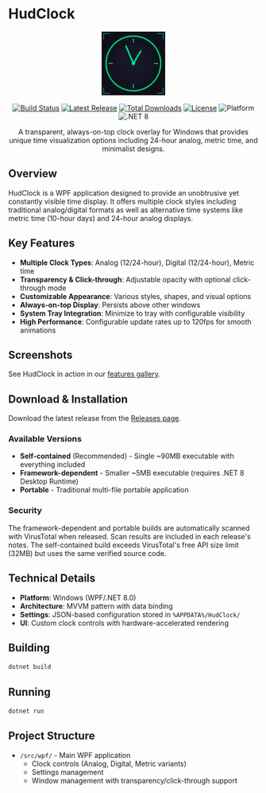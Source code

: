 # HudClock

<p align="center">
  <img src="assets/icon/hud_clock_icon_small.svg" alt="HudClock Icon" width="128" height="128">
</p>

<p align="center">
  <a href="https://github.com/lionfire/hudclock/actions/workflows/build.yml"><img src="https://img.shields.io/github/actions/workflow/status/lionfire/hudclock/build.yml?label=Build&logo=github" alt="Build Status"></a>
  <a href="https://github.com/lionfire/hudclock/releases/latest"><img src="https://img.shields.io/github/v/release/lionfire/hudclock?label=Release&logo=github" alt="Latest Release"></a>
  <a href="https://github.com/lionfire/hudclock/releases/latest"><img src="https://img.shields.io/github/downloads/lionfire/hudclock/total?label=Downloads&logo=github" alt="Total Downloads"></a>
  <a href="https://github.com/lionfire/hudclock/blob/main/LICENSE"><img src="https://img.shields.io/github/license/lionfire/hudclock?label=License" alt="License"></a>
  <img src="https://img.shields.io/badge/Platform-Windows-blue?logo=windows" alt="Platform">
  <img src="https://img.shields.io/badge/Framework-.NET%208-512BD4?logo=dotnet" alt=".NET 8">
</p>

<p align="center">
  A transparent, always-on-top clock overlay for Windows that provides unique time visualization options including 24-hour analog, metric time, and minimalist designs.
</p>

## Overview

HudClock is a WPF application designed to provide an unobtrusive yet constantly visible time display. It offers multiple clock styles including traditional analog/digital formats as well as alternative time systems like metric time (10-hour days) and 24-hour analog displays.

## Key Features

- **Multiple Clock Types**: Analog (12/24-hour), Digital (12/24-hour), Metric time
- **Transparency & Click-through**: Adjustable opacity with optional click-through mode
- **Customizable Appearance**: Various styles, shapes, and visual options
- **Always-on-top Display**: Persists above other windows
- **System Tray Integration**: Minimize to tray with configurable visibility
- **High Performance**: Configurable update rates up to 120fps for smooth animations

## Screenshots

See HudClock in action in our [features gallery](https://lionfire.github.io/hudclock/features).

## Download & Installation

Download the latest release from the [Releases page](https://github.com/lionfire/hudclock/releases/latest).

### Available Versions
- **Self-contained** (Recommended) - Single ~90MB executable with everything included
- **Framework-dependent** - Smaller ~5MB executable (requires .NET 8 Desktop Runtime)
- **Portable** - Traditional multi-file portable application

### Security
The framework-dependent and portable builds are automatically scanned with VirusTotal when released. Scan results are included in each release's notes. The self-contained build exceeds VirusTotal's free API size limit (32MB) but uses the same verified source code.

## Technical Details

- **Platform**: Windows (WPF/.NET 8.0)
- **Architecture**: MVVM pattern with data binding
- **Settings**: JSON-based configuration stored in `%APPDATA%/HudClock/`
- **UI**: Custom clock controls with hardware-accelerated rendering

## Building

```bash
dotnet build
```

## Running

```bash
dotnet run
```

## Project Structure

- `/src/wpf/` - Main WPF application
  - Clock controls (Analog, Digital, Metric variants)
  - Settings management
  - Window management with transparency/click-through support
